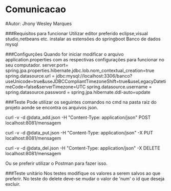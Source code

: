 # Comunicacao
#Autor: Jhony Wesley Marques

###Requisitos para funcionar
Utilizar editor preferido eclipse,visual studio,netbeans etc.
instalar as estensões do springboot
Banco de dados mysql

###Configurções
Quando for iniciar modificar o arquivo application.properties com as respectivas configurações para funcionar no seu computador.
server.port=
spring.jpa.properties.hibernate.jdbc.lob.nom_contextual_creation=true
spring.datasource.url = jdbc:mysql://localhost:3306/banco?useUnicode=true&useJDBCCompliantTimezoneShift=true&useLegacyDatetimeCode=false&serverTimezone=UTC
spring.datasource.username = 
spring.datasource.password = 
spring.jpa.hibernate.ddl-auto=update

###Teste
Pode utilizar os seguintes comandos no cmd na pasta raiz do projeto aonde se encontra os arquivos json.

curl -v -d @data_add.json -H "Content-Type: application/json" POST localhost:8081/mensagem

curl -v -d @data_put.json -H "Content-Type: application/json" -X PUT localhost:8081/mensagem

curl -v -d @data_del.json -H "Content-Type: application/json" -X DELETE localhost:8081/mensagem

Ou se preferir utilizar o Postman para fazer isso.

###Teste unitário
Nos testes modifique os valores a serem salvos ao que preferir.
No teste do delete deve-se mudar o valor de 'num' o id que deseja excluir.


